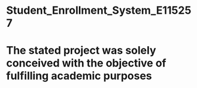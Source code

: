 # Student_Enrollment_System_E115257
# The stated project was solely conceived with the objective of fulfilling academic purposes
